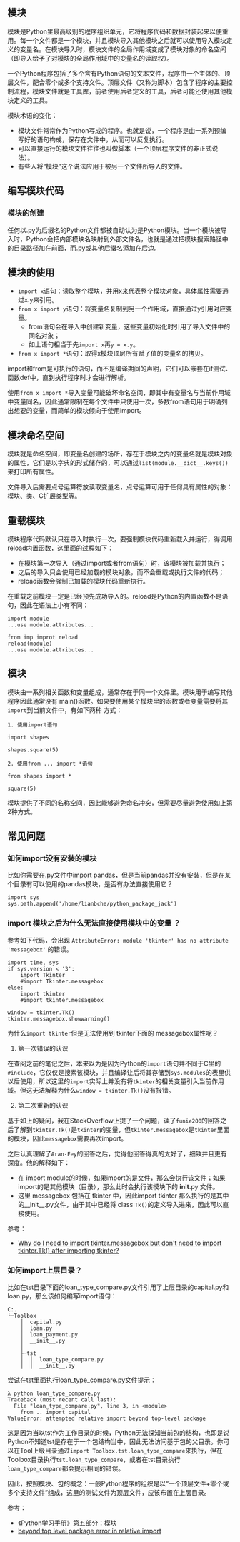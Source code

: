 ## 模块

模块是Python里最高级别的程序组织单元，它将程序代码和数据封装起来以便重用。每一个文件都是一个模块，并且模块导入其他模块之后就可以使用导入模块定义的变量名。在模块导入时，模块文件的全局作用域变成了模块对象的命名空间（即导入给予了对模块的全局作用域中的变量名的读取权）。

一个Python程序包括了多个含有Python语句的文本文件，程序由一个主体的、顶层文件，配合零个或多个支持文件。顶层文件（又称为脚本）包含了程序的主要控制流程，模块文件就是工具库，前者使用后者定义的工具，后者可能还使用其他模块定义的工具。

模块术语的变化：

- 模块文件常常作为Python写成的程序。也就是说，一个程序是由一系列预编写好的语句构成，保存在文件中，从而可以反复执行。
- 可以直接运行的模块文件往往也叫做脚本（一个顶层程序文件的非正式说法）。
- 有些人将“模块”这个说法应用于被另一个文件所导入的文件。


## 编写模块代码

### 模块的创建

任何以.py为后缀名的Python文件都被自动认为是Python模块。当一个模块被导入时，Python会把内部模块名映射到外部文件名，也就是通过把模块搜索路径中的目录路径加在前面，而.py或其他后缀名添加在后边。

## 模块的使用

- `import x`语句：读取整个模块，并用x来代表整个模块对象，具体属性需要通过x.y来引用。
- `from x import y`语句：将变量名复制到另一个作用域，直接通过y引用对应变量。
  - from语句会在导入中创建新变量，这些变量初始化时引用了导入文件中的同名对象；
  - 如上语句相当于先`import x`再`y = x.y`。
- `from x import *`语句：取得x模块顶层所有赋了值的变量名的拷贝。

import和from是可执行的语句，而不是编译期间的声明，它们可以嵌套在if测试、函数def中，直到执行程序时才会进行解析。

使用`from x import *`导入变量可能破坏命名空间，即其中有变量名与当前作用域中变量同名，因此通常限制在每个文件中只使用一次，多数from语句用于明确列出想要的变量，而简单的模块倾向于使用import。

## 模块命名空间

模块就是命名空间，即变量名创建的场所，存在于模块之内的变量名就是模块对象的属性，它们是以字典的形式储存的，可以通过`list(module.__dict__.keys())`来打印所有属性。

文件导入后需要点号运算符放读取变量名，点号运算可用于任何具有属性的对象：模块、类、C扩展类型等。

## 重载模块

模块程序代码默认只在导入时执行一次，要强制模块代码重新载入并运行，得调用reload内置函数，这里面的过程如下：

- 在模块第一次导入（通过import或者from语句）时，该模块被加载并执行；
- 之后的导入只会使用已经加载的模块对象，而不会重载或执行文件的代码；
- reload函数会强制已加载的模块代码重新执行。

在重载之前模块一定是已经预先成功导入的。reload是Python的内置函数不是语句，因此在语法上小有不同：

```
import module
...use module.attributes...

from imp improt reload
reload(module)
...use module.attributes...
```

## 模块

模块由一系列相关函数和变量组成，通常存在于同一个文件里。模块用于编写其他程序因此通常没有
main()函数。如果要使用某个模块里的函数或者变量需要将其 `import`到当前文件中，有如下两种
方式：

`1. 使用import语句`

```
import shapes

shapes.square(5)
```

`2. 使用from ... import *语句`

```
from shapes import *

square(5)
```

模块提供了不同的名称空间，因此能够避免命名冲突，但需要尽量避免使用如上第2种方式。

## 常见问题

### 如何import没有安装的模块

比如你需要在.py文件中import pandas，但是当前pandas并没有安装，但是在某个目录有可以使用的pandas模块，是否有办法直接使用它？

```
import sys
sys.path.append('/home/lianbche/python_package_jack')
```

### import 模块之后为什么无法直接使用模块中的变量 ？

参考如下代码，会出现 `AttributeError: module 'tkinter' has no attribute 'messagebox'`
的错误。

```
import time, sys
if sys.version < '3':
    import Tkinter
    #import Tkinter.messagebox
else:
    import tkinter
    #import tkinter.messagebox

window = tkinter.Tk()
tkinter.messagebox.showwarning()    
```

为什么`import tkinter`但是无法使用到 tkinter下面的 messagebox属性呢？

1. 第一次错误的认识

在查阅之前的笔记之后，本来以为是因为Python的`import`语句并不同于C里的`#include`，它仅仅是搜索该模块，并且编译让后将其存储到`sys.modules`的表里供以后使用，所以这里的`import`实际上并没有将`tkinter`的相关变量引入当前作用域。但这无法解释为什么`window = tkinter.Tk()`没有报错。

2. 第二次重新的认识

基于如上的疑问，我在StackOverflow上提了一个问题，读了`funie200`的回答之后了解到`tkinter.Tk()`是`tkinter`的变量，但`tkinter.messagebox`是`tkinter`里面的模块，因此`messagebox`需要再次import。

之后认真理解了`Aran-Fey`的回答之后，觉得他回答得真的太好了，细致并且更有深度。他的解释如下：

  - 在 import module的时候，如果import的是文件，那么会执行该文件；如果import的是其他模块（目录），那么此时会执行该模块下的 __init__.py 文件。
  - 这里 messagebox 包括在 tkinter 中，因此import tkinter 那么执行的是其中的__init__.py文件，由于其中已经将 class `Tk()`的定义导入进来，因此可以直接使用。

参考：

- [Why do I need to import tkinter.messagebox but don't need to import tkinter.Tk() after importing tkinter?](https://stackoverflow.com/questions/56268474/why-do-i-need-to-import-tkinter-messagebox-but-dont-need-to-import-tkinter-tk/56268994#56268994)


### 如何import上层目录？

比如在tst目录下面的loan_type_compare.py文件引用了上层目录的capital.py和loan.py，那么该如何编写import语句：

```
C:.
└─Toolbox
    │  capital.py
    │  loan.py
    │  loan_payment.py
    │  __init__.py
    │
    ├─tst
    │  │  loan_type_compare.py
    │  │  __init__.py
```

尝试在tst里面执行loan_type_compare.py文件提示：

```
λ python loan_type_compare.py
Traceback (most recent call last):
  File "loan_type_compare.py", line 3, in <module>
    from .. import capital
ValueError: attempted relative import beyond top-level package
```

这是因为当以tst作为工作目录的时候，Python无法探知当前包的结构，也即是说Python不知道tst是存在于一个包结构当中，因此无法访问基于包的父目录。你可以在Tool上级目录通过`import Toolbox.tst.loan_type_compare`来执行，但在Toolbox目录执行`tst.loan_type_compare`，或者在tst目录执行`loan_type_compare`都会提示相同的错误。

因此，按照模块、包的概念：一般Python程序的组织是以“一个顶层文件+零个或多个支持文件”组成，这里的测试文件为顶层文件，应该布置在上层目录。

参考：

- 《Python学习手册》第五部分：模块
- [beyond top level package error in relative import](https://stackoverflow.com/questions/30669474/beyond-top-level-package-error-in-relative-import)
